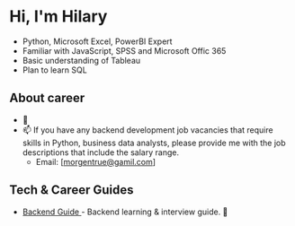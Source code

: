 # Hi, I'm Hilary

- Python, Microsoft Excel, PowerBI Expert
- Familiar with JavaScript, SPSS and Microsoft Offic 365
- Basic understanding of Tableau
- Plan to learn SQL

## About career

- 🔭 
- 📫 If you have any backend development job vacancies that require skills in Python, business data analysts, please provide me with the job descriptions that include the salary range.
  - Email: [morgentrue@gamil.com]

## Tech & Career Guides

- [Backend Guide ](項目連結)- Backend learning & interview guide. 🚀

